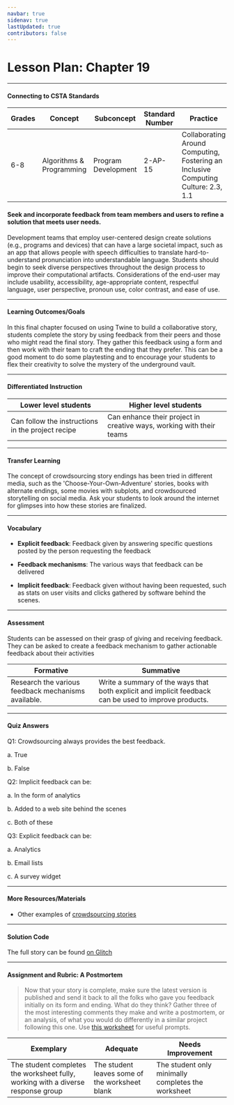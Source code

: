 ```yaml
---
navbar: true
sidenav: true
lastUpdated: true
contributors: false
---
```


# Lesson Plan: Chapter 19
---
#### Connecting to CSTA Standards

Grades | Concept | Subconcept | Standard Number | Practice
---|---|---|---|---
6-8 | Algorithms & Programming | Program Development | 2-AP-15 | Collaborating Around Computing, Fostering an Inclusive Computing Culture: 2.3, 1.1 |

#### Seek and incorporate feedback from team members and users to refine a solution that meets user needs.

Development teams that employ user-centered design create solutions (e.g., programs and devices) that can have a large societal impact, such as an app that allows people with speech difficulties to translate hard-to-understand pronunciation into understandable language. Students should begin to seek diverse perspectives throughout the design process to improve their computational artifacts. Considerations of the end-user may include usability, accessibility, age-appropriate content, respectful language, user perspective, pronoun use, color contrast, and ease of use.

---

#### Learning Outcomes/Goals

In this final chapter focused on using Twine to build a collaborative story, students complete the story by using feedback from their peers and those who might read the final story. They gather this feedback using a form and then work with their team to craft the ending that they prefer. This can be a good moment to do some playtesting and to encourage your students to flex their creativity to solve the mystery of the underground vault.

---

#### Differentiated Instruction

Lower level students | Higher level students
---|---
Can follow the instructions in the project recipe | Can enhance their project in creative ways, working with their teams

---

#### Transfer Learning

The concept of crowdsourcing story endings has been tried in different media, such as the 'Choose-Your-Own-Adventure' stories, books with alternate endings, some movies with subplots, and crowdsourced storytelling on social media. Ask your students to look around the internet for glimpses into how these stories are finalized.

---

#### Vocabulary

- **Explicit feedback**: Feedback given by answering specific questions posted by the person requesting the feedback

- **Feedback mechanisms**: The various ways that feedback can be delivered

- **Implicit feedback**: Feedback given without having been requested, such as stats on user visits and clicks gathered by software behind the scenes.

---

#### Assessment

Students can be assessed on their grasp of giving and receiving feedback. They can be asked to create a feedback mechanism to gather actionable feedback about their activities

Formative | Summative
---|---
Research the various feedback mechanisms available. | Write a summary of the ways that both explicit and implicit feedback can be used to improve products.

---

#### Quiz Answers

Q1: Crowdsourcing always provides the best feedback. 

a. 	True 

b. 	<span class="highlight">False</span> 

Q2: Implicit feedback can be: 

a. 	In the form of analytics  

b. 	Added to a web site behind the scenes 

c.	<span class="highlight">Both of these</span> 

Q3: Explicit feedback can be: 

a. 	Analytics 

b. 	Email lists 

c. 	<span class="highlight">A survey widget</span>  

---

#### More Resources/Materials

- Other examples of [crowdsourcing stories](https://lisalisson.com/crowdsourcing-family-stories/)

---

#### Solution Code

The full story can be found [on Glitch](https://fir-shell-ambulance.glitch.me/)

---

#### Assignment and Rubric: A Postmortem

> Now that your story is complete, make sure the latest version is published and send it back to all the folks who gave you feedback initially on its form and ending. What do they think? Gather three of the most interesting comments they make and write a postmortem, or an analysis, of what you would do differently in a similar project following this one. Use [this worksheet](./assets/ch19-worksheet.pdf) for useful prompts. 

Exemplary | Adequate | Needs Improvement 
---|---|---
The student completes the worksheet fully, working with a diverse response group | The student leaves some of the worksheet blank | The student only minimally completes the worksheet

